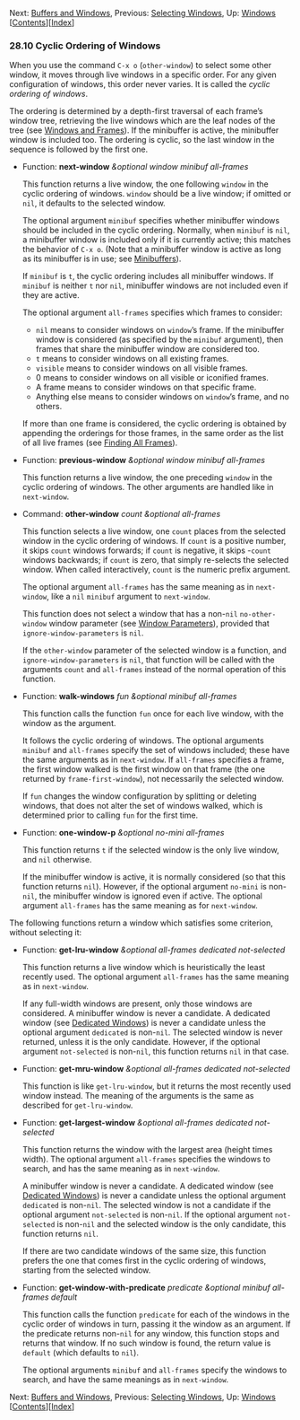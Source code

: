 

Next: [Buffers and Windows](Buffers-and-Windows.html), Previous: [Selecting Windows](Selecting-Windows.html), Up: [Windows](Windows.html)   \[[Contents](index.html#SEC_Contents "Table of contents")]\[[Index](Index.html "Index")]

### 28.10 Cyclic Ordering of Windows

When you use the command `C-x o` (`other-window`) to select some other window, it moves through live windows in a specific order. For any given configuration of windows, this order never varies. It is called the *cyclic ordering of windows*.

The ordering is determined by a depth-first traversal of each frame’s window tree, retrieving the live windows which are the leaf nodes of the tree (see [Windows and Frames](Windows-and-Frames.html)). If the minibuffer is active, the minibuffer window is included too. The ordering is cyclic, so the last window in the sequence is followed by the first one.

*   Function: **next-window** *\&optional window minibuf all-frames*

    This function returns a live window, the one following `window` in the cyclic ordering of windows. `window` should be a live window; if omitted or `nil`, it defaults to the selected window.

    The optional argument `minibuf` specifies whether minibuffer windows should be included in the cyclic ordering. Normally, when `minibuf` is `nil`, a minibuffer window is included only if it is currently active; this matches the behavior of `C-x o`. (Note that a minibuffer window is active as long as its minibuffer is in use; see [Minibuffers](Minibuffers.html)).

    If `minibuf` is `t`, the cyclic ordering includes all minibuffer windows. If `minibuf` is neither `t` nor `nil`, minibuffer windows are not included even if they are active.

    The optional argument `all-frames` specifies which frames to consider:

    *   `nil` means to consider windows on `window`’s frame. If the minibuffer window is considered (as specified by the `minibuf` argument), then frames that share the minibuffer window are considered too.
    *   `t` means to consider windows on all existing frames.
    *   `visible` means to consider windows on all visible frames.
    *   0 means to consider windows on all visible or iconified frames.
    *   A frame means to consider windows on that specific frame.
    *   Anything else means to consider windows on `window`’s frame, and no others.

    If more than one frame is considered, the cyclic ordering is obtained by appending the orderings for those frames, in the same order as the list of all live frames (see [Finding All Frames](Finding-All-Frames.html)).

<!---->

*   Function: **previous-window** *\&optional window minibuf all-frames*

    This function returns a live window, the one preceding `window` in the cyclic ordering of windows. The other arguments are handled like in `next-window`.

<!---->

*   Command: **other-window** *count \&optional all-frames*

    This function selects a live window, one `count` places from the selected window in the cyclic ordering of windows. If `count` is a positive number, it skips `count` windows forwards; if `count` is negative, it skips -`count` windows backwards; if `count` is zero, that simply re-selects the selected window. When called interactively, `count` is the numeric prefix argument.

    The optional argument `all-frames` has the same meaning as in `next-window`, like a `nil` `minibuf` argument to `next-window`.

    This function does not select a window that has a non-`nil` `no-other-window` window parameter (see [Window Parameters](Window-Parameters.html)), provided that `ignore-window-parameters` is `nil`.

    If the `other-window` parameter of the selected window is a function, and `ignore-window-parameters` is `nil`, that function will be called with the arguments `count` and `all-frames` instead of the normal operation of this function.

<!---->

*   Function: **walk-windows** *fun \&optional minibuf all-frames*

    This function calls the function `fun` once for each live window, with the window as the argument.

    It follows the cyclic ordering of windows. The optional arguments `minibuf` and `all-frames` specify the set of windows included; these have the same arguments as in `next-window`. If `all-frames` specifies a frame, the first window walked is the first window on that frame (the one returned by `frame-first-window`), not necessarily the selected window.

    If `fun` changes the window configuration by splitting or deleting windows, that does not alter the set of windows walked, which is determined prior to calling `fun` for the first time.

<!---->

*   Function: **one-window-p** *\&optional no-mini all-frames*

    This function returns `t` if the selected window is the only live window, and `nil` otherwise.

    If the minibuffer window is active, it is normally considered (so that this function returns `nil`). However, if the optional argument `no-mini` is non-`nil`, the minibuffer window is ignored even if active. The optional argument `all-frames` has the same meaning as for `next-window`.

The following functions return a window which satisfies some criterion, without selecting it:

*   Function: **get-lru-window** *\&optional all-frames dedicated not-selected*

    This function returns a live window which is heuristically the least recently used. The optional argument `all-frames` has the same meaning as in `next-window`.

    If any full-width windows are present, only those windows are considered. A minibuffer window is never a candidate. A dedicated window (see [Dedicated Windows](Dedicated-Windows.html)) is never a candidate unless the optional argument `dedicated` is non-`nil`. The selected window is never returned, unless it is the only candidate. However, if the optional argument `not-selected` is non-`nil`, this function returns `nil` in that case.

<!---->

*   Function: **get-mru-window** *\&optional all-frames dedicated not-selected*

    This function is like `get-lru-window`, but it returns the most recently used window instead. The meaning of the arguments is the same as described for `get-lru-window`.

<!---->

*   Function: **get-largest-window** *\&optional all-frames dedicated not-selected*

    This function returns the window with the largest area (height times width). The optional argument `all-frames` specifies the windows to search, and has the same meaning as in `next-window`.

    A minibuffer window is never a candidate. A dedicated window (see [Dedicated Windows](Dedicated-Windows.html)) is never a candidate unless the optional argument `dedicated` is non-`nil`. The selected window is not a candidate if the optional argument `not-selected` is non-`nil`. If the optional argument `not-selected` is non-`nil` and the selected window is the only candidate, this function returns `nil`.

    If there are two candidate windows of the same size, this function prefers the one that comes first in the cyclic ordering of windows, starting from the selected window.

<!---->

*   Function: **get-window-with-predicate** *predicate \&optional minibuf all-frames default*

    This function calls the function `predicate` for each of the windows in the cyclic order of windows in turn, passing it the window as an argument. If the predicate returns non-`nil` for any window, this function stops and returns that window. If no such window is found, the return value is `default` (which defaults to `nil`).

    The optional arguments `minibuf` and `all-frames` specify the windows to search, and have the same meanings as in `next-window`.

Next: [Buffers and Windows](Buffers-and-Windows.html), Previous: [Selecting Windows](Selecting-Windows.html), Up: [Windows](Windows.html)   \[[Contents](index.html#SEC_Contents "Table of contents")]\[[Index](Index.html "Index")]
